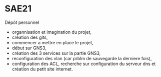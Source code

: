 # SAE21
Dépôt personnel 

- organnisation et imagination du projet,
- création des gits,
- commencer a mettre en place le projet,
- début sur GNS3,
- création des 3 services sur la partie GNS3,
- reconfiguration des vlan (car prblm de sauvegarde la derniere fois),
- configuration des ACL, recherche sur configuration du serveur dns et création du petit site internet.

